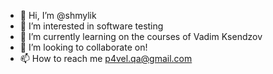 - 👋 Hi, I’m @shmylik
- 👀 I’m interested in software testing
- 🌱 I’m currently learning on the courses of Vadim Ksendzov
- 💞️ I’m looking to collaborate on!
- 📫 How to reach me p4vel.qa@gmail.com

<!---
shmylik/shmylik is a ✨ special ✨ repository because its `README.md` (this file) appears on your GitHub profile.
You can click the Preview link to take a look at your changes.
--->
